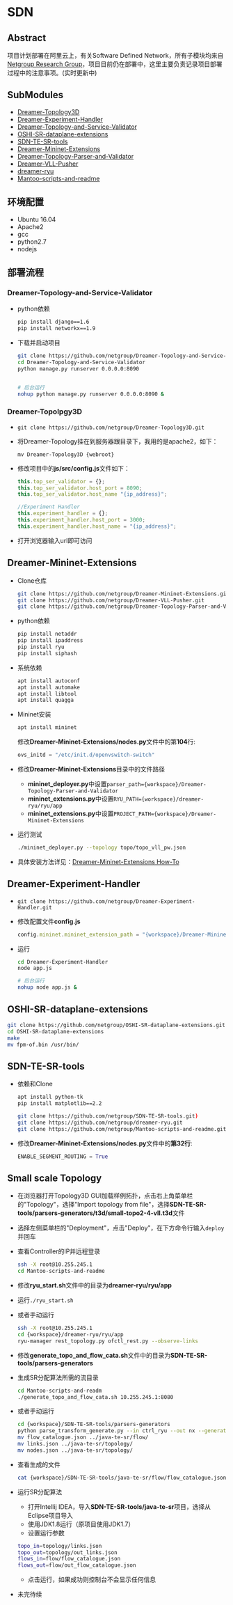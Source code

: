 # SDN

## Abstract

项目计划部署在阿里云上，有关Software Defined Network，所有子模块均来自[Netgroup Research Group](https://github.com/netgroup)，项目目前仍在部署中，这里主要负责记录项目部署过程中的注意事项。(实时更新中)

## SubModules

- [Dreamer-Topology3D](https://github.com/netgroup/Dreamer-Topology3D.git)
- [Dreamer-Experiment-Handler](https://github.com/netgroup/Dreamer-Experiment-Handler.git)
- [Dreamer-Topology-and-Service-Validator](https://github.com/netgroup/Dreamer-Topology-and-Service-Validator.git)
- [OSHI-SR-dataplane-extensions](https://github.com/netgroup/OSHI-SR-dataplane-extensions.git)
- [SDN-TE-SR-tools](https://github.com/netgroup/SDN-TE-SR-tools.git)
- [Dreamer-Mininet-Extensions](https://github.com/netgroup/Dreamer-Mininet-Extensions.git)
- [Dreamer-Topology-Parser-and-Validator](https://github.com/netgroup/Dreamer-Topology-Parser-and-Validator.git)
- [Dreamer-VLL-Pusher](https://github.com/netgroup/Dreamer-VLL-Pusher.git)
- [dreamer-ryu](https://github.com/netgroup/dreamer-ryu.git)
- [Mantoo-scripts-and-readme](https://github.com/netgroup/Mantoo-scripts-and-readme.git)

## 环境配置

- Ubuntu 16.04
- Apache2
- gcc
- python2.7
- nodejs

## 部署流程

### Dreamer-Topology-and-Service-Validator

- python依赖

    ```sh
    pip install django==1.6
    pip install networkx==1.9
    ```
- 下载并启动项目

    ```sh
    git clone https://github.com/netgroup/Dreamer-Topology-and-Service-Validator.git
    cd Dreamer-Topology-and-Service-Validator
    python manage.py runserver 0.0.0.0:8090
	

    # 后台运行
	nohup python manage.py runserver 0.0.0.0:8090 &
    ```

### Dreamer-Topolpgy3D

- `git clone https://github.com/netgroup/Dreamer-Topology3D.git`
- 将Dreamer-Topology挂在到服务器跟目录下，我用的是apache2，如下：
    
    `mv Dreamer-Topology3D {webroot}`
    
- 修改项目中的**js/src/config.js**文件如下：
 
    ```js
    this.top_ser_validator = {};
    this.top_ser_validator.host_port = 8090;
    this.top_ser_validator.host_name "{ip_address}";

    //Experiment Handler
    this.experiment_handler = {};
    this.experiment_handler.host_port = 3000;
    this.experiment_handler.host_name = "{ip_address}";
    ```
    
- 打开浏览器输入url即可访问


## Dreamer-Mininet-Extensions

- Clone仓库
    ```sh
    git clone https://github.com/netgroup/Dreamer-Mininet-Extensions.git
    git clone https://github.com/netgroup/Dreamer-VLL-Pusher.git 
    git clone https://github.com/netgroup/Dreamer-Topology-Parser-and-Validator.git
    ```

- python依赖

    ```sh
    pip install netaddr
    pip install ipaddress
    pip install ryu
    pip install siphash
    ```
    
- 系统依赖

    ```sh 
    apt install autoconf 
    apt install automake 
    apt install libtool
    apt install quagga
    ```
    
- Mininet安装

    ```sh
	apt install mininet

    ```

	修改**Dreamer-Mininet-Extensions/nodes.py**文件中的第**104**行:

	```python
	ovs_initd = "/etc/init.d/openvswitch-switch"
	```
    
- 修改**Dreamer-Mininet-Extensions**目录中的文件路径  
    - **mininet_deployer.py**中设置`parser_path={workspace}/Dreamer-Topology-Parser-and-Validator`
    - **mininet_extensions.py**中设置`RYU_PATH={workspace}/dreamer-ryu/ryu/app`
    - **mininet_extensions.py**中设置`PROJECT_PATH={workspace}/Dreamer-Mininet-Extensions`

- 运行测试
     
     ```sh
     ./mininet_deployer.py --topology topo/topo_vll_pw.json 
     ```
     
- 具体安装方法详见：[Dreamer-Mininet-Extensions How-To](http://netgroup.uniroma2.it/twiki/bin/view/Oshi/OshiExperimentsHowto#MininetExtensions)
    
## Dreamer-Experiment-Handler

- `git clone https://github.com/netgroup/Dreamer-Experiment-Handler.git`
- 修改配置文件**config.js**

    ```js
    config.mininet.mininet_extension_path = "{workspace}/Dreamer-Mininet-Extensions";
    ```
    
- 运行

    ```sh
    cd Dreamer-Experiment-Handler
    node app.js

	# 后台运行
	nohup node app.js & 
    ```
    
## OSHI-SR-dataplane-extensions

```sh
git clone https://github.com/netgroup/OSHI-SR-dataplane-extensions.git
cd OSHI-SR-dataplane-extensions
make
mv fpm-of.bin /usr/bin/
```

## SDN-TE-SR-tools

- 依赖和Clone

    ```sh
    apt install python-tk
    pip install matplotlib==2.2

    git clone https://github.com/netgroup/SDN-TE-SR-tools.git)
    git clone https://github.com/netgroup/dreamer-ryu.git
    git clone https://github.com/netgroup/Mantoo-scripts-and-readme.git
    ```

- 修改**Dreamer-Mininet-Extensions/nodes.py**文件中的**第32行**:

    ```py
    ENABLE_SEGMENT_ROUTING = True
    ```
    
## Small scale Topology

- 在浏览器打开Topology3D GUI加载样例拓扑，点击右上角菜单栏的"Topology"，选择"Import topology from file"，选择**SDN-TE-SR-tools/parsers-generators/t3d/small-topo2-4-vll.t3d**文件
- 选择左侧菜单栏的"Deployment"，点击"Deploy"，在下方命令行输入`deploy`并回车
- 查看Controller的IP并远程登录

    ```sh
    ssh -X root@10.255.245.1
    cd Mantoo-scripts-and-readme
    ```
- 修改**ryu_start.sh**文件中的目录为**dreamer-ryu/ryu/app**
- 运行`./ryu_start.sh`
- 或者手动运行
		
    ```sh
    ssh -X root@10.255.245.1
    cd {workspace}/dreamer-ryu/ryu/app
    ryu-manager rest_topology.py ofctl_rest.py --observe-links
    ```
		
- 修改**generate_topo_and_flow_cata.sh**文件中的目录为**SDN-TE-SR-tools/parsers-generators**
- 生成SR分配算法所需的流目录

    ```sh
    cd Mantoo-scripts-and-readm
    ./generate_topo_and_flow_cata.sh 10.255.245.1:8080
    ```
- 或者手动运行

    ```sh
    cd {workspace}/SDN-TE-SR-tools/parsers-generators
    python parse_transform_generate.py --in ctrl_ryu --out nx --generate_flow_cata_from_vll_pusher_cfg --controller 10.255.245.1:8080
    mv flow_catalogue.json ../java-te-sr/flow/
    mv links.json ../java-te-sr/topology/
    mv nodes.json ../java-te-sr/topology/
    ```
    
- 查看生成的文件

    ```sh
    cat {workspace}/SDN-TE-SR-tools/java-te-sr/flow/flow_catalogue.json
    ```
- 运行SR分配算法
    - 打开Intellij IDEA，导入**SDN-TE-SR-tools/java-te-sr**项目，选择从Eclipse项目导入
    - 使用JDK1.8运行（原项目使用JDK1.7）
    - 设置运行参数
    
    ```sh
    topo_in=topology/links.json
    topo_out=topology/out_links.json
    flows_in=flow/flow_catalogue.json
    flows_out=flow/out_flow_catalogue.json
    ```
	
    - 点击运行，如果成功则控制台不会显示任何信息

- 未完待续

